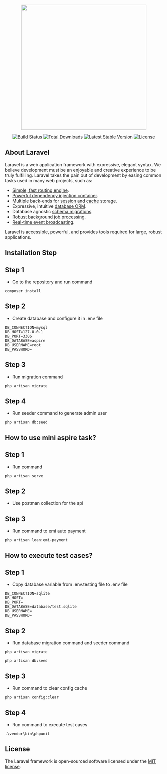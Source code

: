 <p align="center"><a href="https://laravel.com" target="_blank"><img src="https://raw.githubusercontent.com/laravel/art/master/logo-lockup/5%20SVG/2%20CMYK/1%20Full%20Color/laravel-logolockup-cmyk-red.svg" width="400"></a></p>

<p align="center">
<a href="https://travis-ci.org/laravel/framework"><img src="https://travis-ci.org/laravel/framework.svg" alt="Build Status"></a>
<a href="https://packagist.org/packages/laravel/framework"><img src="https://img.shields.io/packagist/dt/laravel/framework" alt="Total Downloads"></a>
<a href="https://packagist.org/packages/laravel/framework"><img src="https://img.shields.io/packagist/v/laravel/framework" alt="Latest Stable Version"></a>
<a href="https://packagist.org/packages/laravel/framework"><img src="https://img.shields.io/packagist/l/laravel/framework" alt="License"></a>
</p>

## About Laravel

Laravel is a web application framework with expressive, elegant syntax. We believe development must be an enjoyable and creative experience to be truly fulfilling. Laravel takes the pain out of development by easing common tasks used in many web projects, such as:

- [Simple, fast routing engine](https://laravel.com/docs/routing).
- [Powerful dependency injection container](https://laravel.com/docs/container).
- Multiple back-ends for [session](https://laravel.com/docs/session) and [cache](https://laravel.com/docs/cache) storage.
- Expressive, intuitive [database ORM](https://laravel.com/docs/eloquent).
- Database agnostic [schema migrations](https://laravel.com/docs/migrations).
- [Robust background job processing](https://laravel.com/docs/queues).
- [Real-time event broadcasting](https://laravel.com/docs/broadcasting).

Laravel is accessible, powerful, and provides tools required for large, robust applications.

## Installation Step

## Step 1
- Go to the repository and run command 
```
composer install
```

## Step 2
- Create database and configure it in .env file
```
DB_CONNECTION=mysql
DB_HOST=127.0.0.1
DB_PORT=3306
DB_DATABASE=aspire
DB_USERNAME=root
DB_PASSWORD=
```

## Step 3
- Run migration command
```
php artisan migrate
```

## Step 4
- Run seeder command to generate admin user
```
php artisan db:seed
```

## How to use mini aspire task?

## Step 1
- Run command
```
php artisan serve
```

## Step 2
- Use postman collection for the api

## Step 3
- Run command to emi auto payment
```
php artisan loan:emi-payment
```

## How to execute test cases?

## Step 1
- Copy database variable from .env.testing file to .env file
```
DB_CONNECTION=sqlite
DB_HOST=
DB_PORT=
DB_DATABASE=database/test.sqlite
DB_USERNAME=
DB_PASSWORD=
```

## Step 2
- Run database migration command and seeder command
```
php artisan migrate
```
```
php artisan db:seed
```

## Step 3
- Run command to clear config cache
```
php artisan config:clear
```

## Step 4
- Run command to execute test cases
```
.\vendor\bin\phpunit
```
## License

The Laravel framework is open-sourced software licensed under the [MIT license](https://opensource.org/licenses/MIT).
